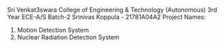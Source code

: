 Sri Venkat3swara College of Engineering & Technology (Autonomous)
3rd Year ECE-A/S Batch-2
Srinivas Koppula - 21781A04A2
Project Names:
1. Motion Detection System
2. Nuclear Radiation Detection System
